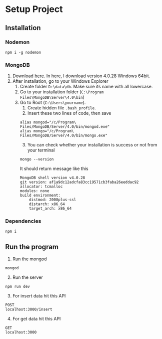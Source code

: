 # Setup Project

## Installation

### Nodemon

```
npm i -g nodemon
```

### MongoDB

1. Download [here](https://www.mongodb.com/try/download/community). In here, I download version 4.0.28 Windows 64bit.
2. After installation, go to your Windows Explorer
   1. Create folder `D:\data\db`. Make sure its name with all lowercase.
   2. Go to your installation folder (`C:\Program Files\MongoDB\Server\4.0\bin`)
   3. Go to Root (`C:\Users\yourname`).
      1. Create hidden file `.bash_profile`.
      2. Insert these two lines of code, then save
      ```
      alias mongod="/c/Program\ Files/MongoDB/Server/4.0/bin/mongod.exe"
      alias mongo="/c/Program\ Files/MongoDB/Server/4.0/bin/mongo.exe"
      ```
      3. You can check whether your installation is success or not from your terminal
      ```
      mongo --version
      ```
      It should return message like this
      ```
      MongoDB shell version v4.0.28
      git version: af1a9dc12adcfa83cc19571cb3faba26eeddac92
      allocator: tcmalloc
      modules: none
      build environment:
          distmod: 2008plus-ssl
          distarch: x86_64
          target_arch: x86_64
      ```

### Dependencies

```
npm i
```

## Run the program

1. Run the mongod

```
mongod
```

2. Run the server

```
npm run dev
```

3. For insert data hit this API

```
POST
localhost:3000/insert
```

4. For get data hit this API

```
GET
localhost:3000
```
